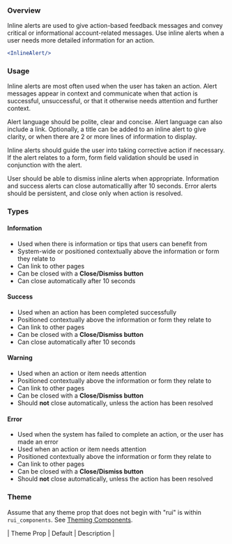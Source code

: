 ### Overview

Inline alerts are used to give action-based feedback messages and convey critical or informational account-related messages. Use inline alerts when a user needs more detailed information for an action.

```jsx noeditor
<InlineAlert/>
```

### Usage

Inline alerts are most often used when the user has taken an action. Alert messages appear in context and communicate when that action is successful, unsuccessful, or that it otherwise needs attention and further context.

Alert language should be polite, clear and concise. Alert language can also include a link. Optionally, a title can be added to an inline alert to give clarity, or when there are 2 or more lines of information to display.

Inline alerts should guide the user into taking corrective action if necessary. If the alert relates to a form, form field validation should be used in conjunction with the alert.

User should be able to dismiss inline alerts when appropriate. Information and success alerts can close automaticallly after 10 seconds. Error alerts should be persistent, and close only when action is resolved.

### Types

#### Information

- Used when there is information or tips that users can benefit from
- System-wide or positioned contextually above the information or form they relate to
- Can link to other pages
- Can be closed with a **Close/Dismiss button**
- Can close automatically after 10 seconds

#### Success

- Used when an action has been completed successfully
- Positioned contextually above the information or form they relate to
- Can link to other pages
- Can be closed with a **Close/Dismiss button**
- Can close automatically after 10 seconds

#### Warning

- Used when an action or item needs attention
- Positioned contextually above the information or form they relate to
- Can link to other pages
- Can be closed with a **Close/Dismiss button**
- Should **not** close automatically, unless the action has been resolved

#### Error

- Used when the system has failed to complete an action, or the user has made an error
- Used when an action or item needs attention
- Positioned contextually above the information or form they relate to
- Can link to other pages
- Can be closed with a **Close/Dismiss button**
- Should **not** close automatically, unless the action has been resolved

### Theme

Assume that any theme prop that does not begin with "rui" is within `rui_components`. See [Theming Components](./#!/Theming%20Components).

| Theme Prop | Default | Description |
